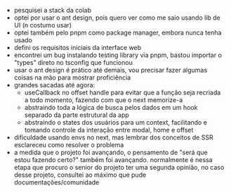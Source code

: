 - pesquisei a stack da colab
- optei por usar o ant design, pois quero ver como me saio usando lib de UI (n costumo usar)
- optei também pelo pnpm como package manager, embora nunca tenha usado
- defini os requisitos iniciais da interface web
- encontrei um bug instalando testing library via pnpm, bastou importar o "types" direto no tsconfig que funcionou
- usar o ant design é prático até demais, vou precisar fazer algumas coisas na mão para mostrar proficiência
- grandes sacadas até agora:
  - useCallback no offset handle para evitar que a função seja recriada a todo momento, fazendo com que o next memorize-a
  - abstraindo toda a lógica de busca pelos dados em um hook separado da parte estrutural da app
  - abstraindo o states dos usuários para um context, facilitando e tomando controle da interação entre modal, home e offset
- dificuldade usando envs no next, mas lembrar dos conceitos de SSR esclareceu como resolver o problema
- a medida que o projeto foi avançando, o pensamento de "será que estou fazendo certo?" também foi avançando. normalmente é nessa etapa que procuro o senior do projeto ter uma segunda opinião, no caso desse projeto, consultei ao máximo que pude documentações/comunidade
